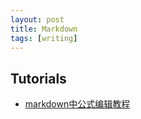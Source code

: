 ```yaml
---
layout: post
title: Markdown
tags: [writing]
---
```


## Tutorials

- [markdown中公式编辑教程](https://www.jianshu.com/p/25f0139637b7#%E4%B8%8A%E6%A0%87%E4%B8%8E%E4%B8%8B%E6%A0%87)